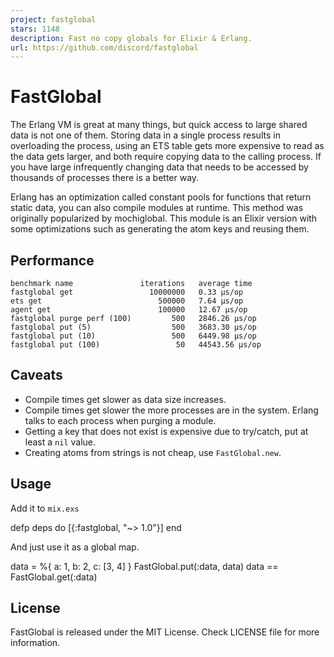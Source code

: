 ```yaml
---
project: fastglobal
stars: 1148
description: Fast no copy globals for Elixir & Erlang.
url: https://github.com/discord/fastglobal
---
```


FastGlobal
==========

The Erlang VM is great at many things, but quick access to large shared data is not one of them. Storing data in a single process results in overloading the process, using an ETS table gets more expensive to read as the data gets larger, and both require copying data to the calling process. If you have large infrequently changing data that needs to be accessed by thousands of processes there is a better way.

Erlang has an optimization called constant pools for functions that return static data, you can also compile modules at runtime. This method was originally popularized by mochiglobal. This module is an Elixir version with some optimizations such as generating the atom keys and reusing them.

Performance
-----------

```
benchmark name               iterations   average time
fastglobal get                 10000000   0.33 µs/op
ets get                          500000   7.64 µs/op
agent get                        100000   12.67 µs/op
fastglobal purge perf (100)         500   2846.26 µs/op
fastglobal put (5)                  500   3683.30 µs/op
fastglobal put (10)                 500   6449.98 µs/op
fastglobal put (100)                 50   44543.56 µs/op
```

Caveats
-------

-   Compile times get slower as data size increases.
-   Compile times get slower the more processes are in the system. Erlang talks to each process when purging a module.
-   Getting a key that does not exist is expensive due to try/catch, put at least a `nil` value.
-   Creating atoms from strings is not cheap, use `FastGlobal.new`.

Usage
-----

Add it to `mix.exs`

defp deps do
  \[{:fastglobal, "~> 1.0"}\]
end

And just use it as a global map.

data \= %{
  a: 1,
  b: 2,
  c: \[3, 4\]
}
FastGlobal.put(:data, data)
data \== FastGlobal.get(:data)

License
-------

FastGlobal is released under the MIT License. Check LICENSE file for more information.
